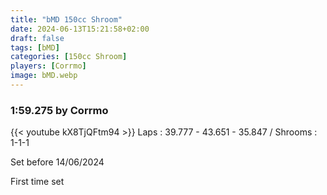 ```yaml
---
title: "bMD 150cc Shroom"
date: 2024-06-13T15:21:58+02:00
draft: false
tags: [bMD]
categories: [150cc Shroom]
players: [Corrmo]
image: bMD.webp
---
```

### 1:59.275 by Corrmo

{{< youtube kX8TjQFtm94 >}}
Laps : 39.777 - 43.651 - 35.847 /
Shrooms : 1-1-1

Set before 14/06/2024

First time set